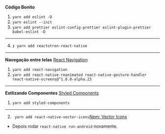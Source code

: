 __Código Bonito__
1) `yarn add eslint -D`
2) `yarn eslint --init`
3) `yarn add prettier eslint-config-prettier eslint-plugin-prettier babel-eslint -D`
---
4) `❯ yarn add reactotron-react-native`
---
__Navegação entre telas__
[React Navigation](https://reactnavigation.org/docs/en/getting-started.html)
1) `yarn add react-navigation`
2) `yarn add react-native-reanimated react-native-gesture-handler react-native-screens@^1.0.0-alpha.23`
---
__Estlizando Componentes__
[Styled Components](https://www.styled-components.com)
1) `yarn add styled-components`
---
2) ` yarn add react-native-vector-icons`[Npm: Vector Icons](https://www.npmjs.com/package/react-native-vector-icons)
  - Depois rodar `react-native run-android` novamente.


